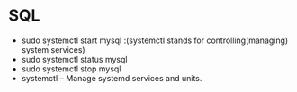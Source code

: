 # SQL 
* sudo systemctl start mysql :(systemctl stands for controlling(managing) system services)
* sudo systemctl status mysql 
* sudo systemctl stop mysql
* systemctl – Manage systemd services and units.